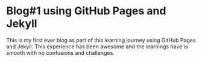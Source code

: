 # Blog#1 using GitHub Pages and Jekyll

This is my first ever blog as part of this learning journey using GitHub Pages and Jekyll. This experience has been awesome and the learnings have
is smooth with no confusions and challenges.
